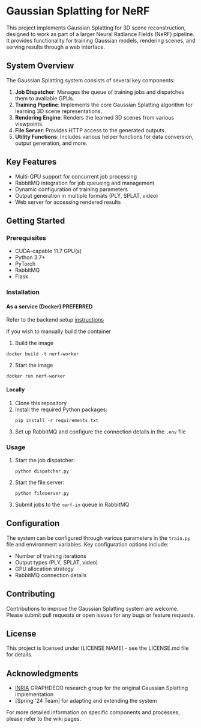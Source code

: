 # Gaussian Splatting for NeRF

This project implements Gaussian Splatting for 3D scene reconstruction, designed to work as part of a larger Neural Radiance Fields (NeRF) pipeline. It provides functionality for training Gaussian models, rendering scenes, and serving results through a web interface.

## System Overview

The Gaussian Splatting system consists of several key components:

1. **Job Dispatcher**: Manages the queue of training jobs and dispatches them to available GPUs.
2. **Training Pipeline**: Implements the core Gaussian Splatting algorithm for learning 3D scene representations.
3. **Rendering Engine**: Renders the learned 3D scenes from various viewpoints.
4. **File Server**: Provides HTTP access to the generated outputs.
5. **Utility Functions**: Includes various helper functions for data conversion, output generation, and more.

## Key Features

- Multi-GPU support for concurrent job processing
- RabbitMQ integration for job queueing and management
- Dynamic configuration of training parameters
- Output generation in multiple formats (PLY, SPLAT, video)
- Web server for accessing rendered results

## Getting Started

### Prerequisites

- CUDA-capable 11.7 GPU(s)
- Python 3.7+
- PyTorch
- RabbitMQ
- Flask

### Installation

#### As a service (Docker) **PREFERRED**
Refer to the backend setup [instructions](https://github.com/NeRF-or-Nothing/backend/README.md)

If you wish to manually build the container
1. Build the image
  ```
  docker build -t nerf-worker  
  ```
2. Start the image
  ```
  docker run nerf-worker
  ```

#### Locally
1. Clone this repository
2. Install the required Python packages:
   ```
   pip install -r requirements.txt
   ```
3. Set up RabbitMQ and configure the connection details in the `.env` file

### Usage

1. Start the job dispatcher:
   ```
   python dispatcher.py
   ```
2. Start the file server:
   ```
   python fileserver.py
   ```
3. Submit jobs to the `nerf-in` queue in RabbitMQ

## Configuration

The system can be configured through various parameters in the `train.py` file and environment variables. Key configuration options include:

- Number of training iterations
- Output types (PLY, SPLAT, video)
- GPU allocation strategy
- RabbitMQ connection details

## Contributing

Contributions to improve the Gaussian Splatting system are welcome. Please submit pull requests or open issues for any bugs or feature requests.

## License

This project is licensed under [LICENSE NAME] - see the LICENSE.md file for details.

## Acknowledgments

- [INRIA](https://www.inria.fr/en) GRAPHDECO research group for the original Gaussian Splatting implementation
- [Spring '24 Team] for adapting and extending the system

For more detailed information on specific components and processes, please refer to the wiki pages.
